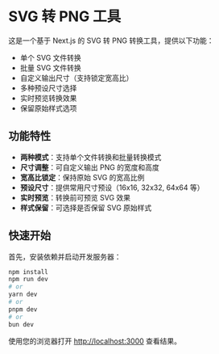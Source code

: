 # SVG 转 PNG 工具

这是一个基于 Next.js 的 SVG 转 PNG 转换工具，提供以下功能：

- 单个 SVG 文件转换
- 批量 SVG 文件转换
- 自定义输出尺寸（支持锁定宽高比）
- 多种预设尺寸选择
- 实时预览转换效果
- 保留原始样式选项

## 功能特性

- **两种模式**：支持单个文件转换和批量转换模式
- **尺寸调整**：可自定义输出 PNG 的宽度和高度
- **宽高比锁定**：保持原始 SVG 的宽高比例
- **预设尺寸**：提供常用尺寸预设（16x16, 32x32, 64x64 等）
- **实时预览**：转换前可预览 SVG 效果
- **样式保留**：可选择是否保留 SVG 原始样式

## 快速开始

首先，安装依赖并启动开发服务器：

```bash
npm install
npm run dev
# or
yarn dev
# or
pnpm dev
# or
bun dev
```

使用您的浏览器打开 [http://localhost:3000](http://localhost:3000) 查看结果。
